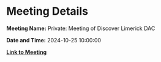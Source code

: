 # Meeting Details

**Meeting Name:** Private: Meeting of Discover Limerick DAC

**Date and Time:** 2024-10-25 10:00:00

**[Link to Meeting](https://www.limerick.ie/council/whats-on/private-meeting-of-discover-limerick-dac-9)**
